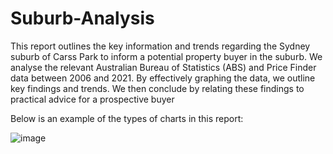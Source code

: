 # Suburb-Analysis

This report outlines the key information and trends regarding the Sydney suburb of Carss Park to inform a
potential property buyer in the suburb. We analyse the relevant Australian Bureau of Statistics (ABS) and
Price Finder data between 2006 and 2021. By effectively graphing the data, we outline key findings and
trends. We then conclude by relating these findings to practical advice for a prospective buyer

Below is an example of the types of charts in this report:

![image](https://github.com/user-attachments/assets/a8e89862-fc11-44cd-884b-7f0fc343bba7)
